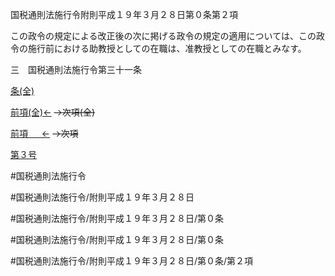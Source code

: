 国税通則法施行令附則平成１９年３月２８日第０条第２項

この政令の規定による改正後の次に掲げる政令の規定の適用については、この政令の施行前における助教授としての在職は、准教授としての在職とみなす。

三　国税通則法施行令第三十一条

[条(全)](国税通則法施行＿令附則平成１９年３月２８日第０条_.md)

[前項(全)←](国税通則法施行＿令附則平成１９年３月２８日第０条第１項_.md)  ~~→次項(全)~~

[前項 　 ←](国税通則法施行＿令附則平成１９年３月２８日第０条第１項.md)  ~~→次項~~

[第３号](国税通則法施行＿令附則平成１９年３月２８日第０条第２項第３号.md)  

#国税通則法施行令

#国税通則法施行令/附則平成１９年３月２８日

#国税通則法施行令/附則平成１９年３月２８日/第０条

#国税通則法施行令/附則平成１９年３月２８日/第０条

#国税通則法施行令/附則平成１９年３月２８日/第０条/第２項

